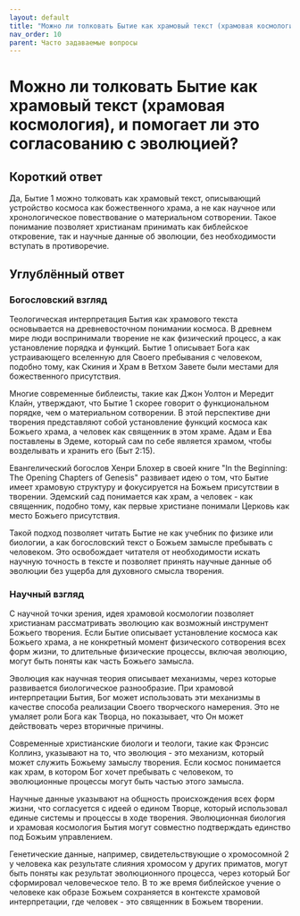 ```yaml
---
layout: default
title: "Можно ли толковать Бытие как храмовый текст (храмовая космология), и помогает ли это согласованию с эволюцией?"
nav_order: 10
parent: Часто задаваемые вопросы
---
```


# Можно ли толковать Бытие как храмовый текст (храмовая космология), и помогает ли это согласованию с эволюцией?

## Короткий ответ

Да, Бытие 1 можно толковать как храмовый текст, описывающий устройство космоса как божественного храма, а не как научное или хронологическое повествование о материальном сотворении. Такое понимание позволяет христианам принимать как библейское откровение, так и научные данные об эволюции, без необходимости вступать в противоречие.

## Углублённый ответ

### Богословский взгляд

Теологическая интерпретация Бытия как храмового текста основывается на древневосточном понимании космоса. В древнем мире люди воспринимали творение не как физический процесс, а как установление порядка и функций. Бытие 1 описывает Бога как устраивающего вселенную для Своего пребывания с человеком, подобно тому, как Скиния и Храм в Ветхом Завете были местами для божественного присутствия.

Многие современные библеисты, такие как Джон Уолтон и Мередит Клайн, утверждают, что Бытие 1 скорее говорит о функциональном порядке, чем о материальном сотворении. В этой перспективе дни творения представляют собой установление функций космоса как Божьего храма, а человек как священник в этом храме. Адам и Ева поставлены в Эдеме, который сам по себе является храмом, чтобы возделывать и хранить его (Быт 2:15).

Евангелический богослов Хенри Блохер в своей книге "In the Beginning: The Opening Chapters of Genesis" развивает идею о том, что Бытие имеет храмовую структуру и фокусируется на Божьем присутствии в творении. Эдемский сад понимается как храм, а человек - как священник, подобно тому, как первые христиане понимали Церковь как место Божьего присутствия.

Такой подход позволяет читать Бытие не как учебник по физике или биологии, а как богословский текст о Божьем замысле пребывать с человеком. Это освобождает читателя от необходимости искать научную точность в тексте и позволяет принять научные данные об эволюции без ущерба для духовного смысла творения.

### Научный взгляд

С научной точки зрения, идея храмовой космологии позволяет христианам рассматривать эволюцию как возможный инструмент Божьего творения. Если Бытие описывает установление космоса как Божьего храма, а не конкретный момент физического сотворения всех форм жизни, то длительные физические процессы, включая эволюцию, могут быть поняты как часть Божьего замысла.

Эволюция как научная теория описывает механизмы, через которые развивается биологическое разнообразие. При храмовой интерпретации Бытия, Бог может использовать эти механизмы в качестве способа реализации Своего творческого намерения. Это не умаляет роли Бога как Творца, но показывает, что Он может действовать через вторичные причины.

Современные христианские биологи и теологи, такие как Фрэнсис Коллинз, указывают на то, что эволюция - это механизм, который может служить Божьему замыслу творения. Если космос понимается как храм, в котором Бог хочет пребывать с человеком, то эволюционные процессы могут быть частью этого замысла.

Научные данные указывают на общность происхождения всех форм жизни, что согласуется с идеей о едином Творце, который использовал единые системы и процессы в ходе творения. Эволюционная биология и храмовая космология Бытия могут совместно подтверждать единство под Божьим управлением.

Генетические данные, например, свидетельствующие о хромосомной 2 у человека как результате слияния хромосом у других приматов, могут быть поняты как результат эволюционного процесса, через который Бог сформировал человеческое тело. В то же время библейское учение о человеке как образе Божьем сохраняется в контексте храмовой интерпретации, где человек - это священник в Божьем творении.
